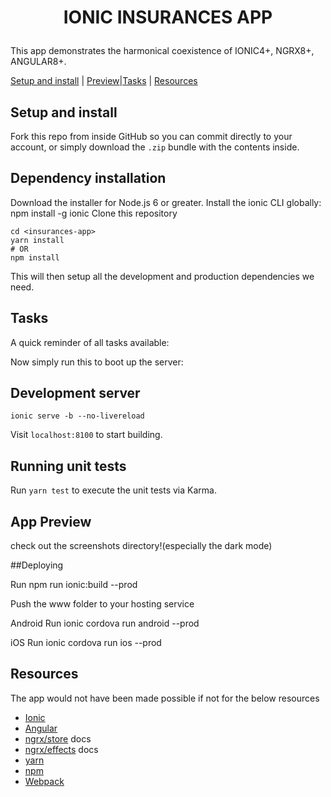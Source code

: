 <h1 align="center">

IONIC INSURANCES APP
</h1>


This app demonstrates the harmonical coexistence of IONIC4+, NGRX8+, ANGULAR8+. 


[Setup and install](#setup-and-install) | [Preview](#app-preview)|[Tasks](#tasks) |
[Resources](#resources)

## Setup and install

Fork this repo from inside GitHub so you can commit directly to your account, or
simply download the `.zip` bundle with the contents inside.

## Dependency installation

Download the installer for Node.js 6 or greater.
Install the ionic CLI globally: npm install -g ionic
Clone this repository

```
cd <insurances-app>
yarn install
# OR
npm install
```

This will then setup all the development and production dependencies we need.

## Tasks

A quick reminder of all tasks available:

Now simply run this to boot up the server:

## Development server

```
ionic serve -b --no-livereload

```

Visit `localhost:8100` to start building.

## Running unit tests
Run `yarn test` to execute the unit tests via Karma.


## App Preview
check out the screenshots directory!(especially the dark mode)



##Deploying

Run npm run ionic:build --prod

Push the www folder to your hosting service

Android
Run ionic cordova run android --prod

iOS
Run ionic cordova run ios --prod


## Resources

The app would not have been made possible if not for the below resources

* [Ionic](https://ionicframework.com/docs)
* [Angular](https://angular.io)
* [ngrx/store](https://github.com/ngrx/platform/blob/master/docs/store/README.md)
  docs
* [ngrx/effects](https://github.com/ngrx/platform/blob/master/docs/effects/README.md)
  docs
* [yarn](https://yarnpkg.com)
* [npm](https://www.npmjs.com/)
* [Webpack](https://webpack.js.org/)
